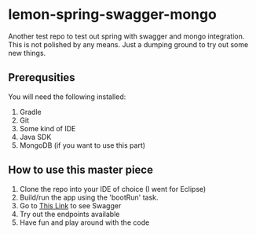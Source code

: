 # lemon-spring-swagger-mongo
Another test repo to test out spring with swagger and mongo integration.
This is not polished by any means. Just a dumping ground to try out some new things.

## Prerequsities
You will need the following installed:
1. Gradle
2. Git
3. Some kind of IDE
4. Java SDK
5. MongoDB (if you want to use this part)

## How to use this master piece

1. Clone the repo into your IDE of choice (I went for Eclipse)
2. Build/run the app using the 'bootRun' task.
3. Go to [This Link](http://localhost:8080/swagger-ui.html) to see Swagger
4. Try out the endpoints available
5. Have fun and play around with the code
